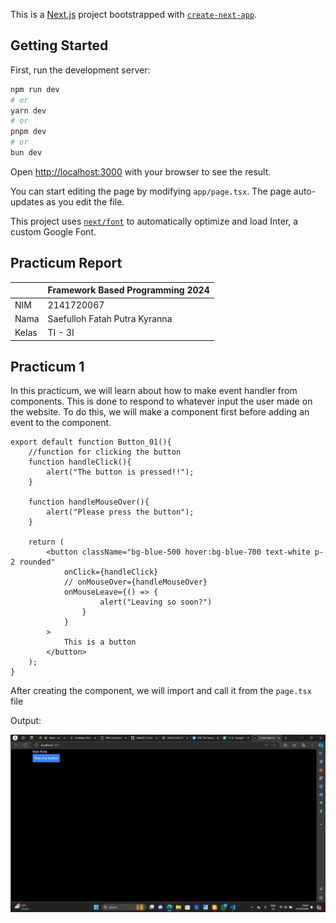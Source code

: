 This is a [Next.js](https://nextjs.org/) project bootstrapped with [`create-next-app`](https://github.com/vercel/next.js/tree/canary/packages/create-next-app).

## Getting Started

First, run the development server:

```bash
npm run dev
# or
yarn dev
# or
pnpm dev
# or
bun dev
```

Open [http://localhost:3000](http://localhost:3000) with your browser to see the result.

You can start editing the page by modifying `app/page.tsx`. The page auto-updates as you edit the file.

This project uses [`next/font`](https://nextjs.org/docs/basic-features/font-optimization) to automatically optimize and load Inter, a custom Google Font.

## Practicum Report

|  | Framework Based Programming 2024 |
|--|--|
| NIM |  2141720067|
| Nama |  Saefulloh Fatah Putra Kyranna |
| Kelas | TI - 3I |

## Practicum 1

In this practicum, we will learn about how to make event handler from components. This is done to respond to whatever input the user made on the website. To do this, we will make a component first before adding an event to the component. 

``````
export default function Button_01(){
    //function for clicking the button
    function handleClick(){
        alert("The button is pressed!!");
    }

    function handleMouseOver(){
        alert("Please press the button");
    }

    return (
        <button className="bg-blue-500 hover:bg-blue-700 text-white p-2 rounded"
            onClick={handleClick}
            // onMouseOver={handleMouseOver}
            onMouseLeave={() => {
                    alert("Leaving so soon?")
                }
            }
        >
            This is a button
        </button>
    );
}
``````

After creating the component, we will import and call it from the ``page.tsx`` file 

Output: 

![Screenshot](assets/01.png)